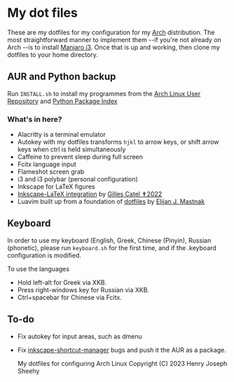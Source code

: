 # My dot files
These are my dotfiles for my configuration for my
[Arch](https://archlinux.org/) distribution. 
The most straightforward manner to implement them --if you're
not already on Arch --is to install [Manjaro i3](https://manjaro.org/download/).
Once that is up and working, then clone my dotfiles to 
your home directory.

## AUR and Python backup
Run `INSTALL.sh` to install my programmes from the [Arch Linux User Repository](https://aur.archlinux.org/) and [Python Package Index](https://pypi.org/project/pip/)

### What's in here? 
- Alacritty is a terminal emulator
- Autokey with my dotfiles transforms `hjkl` to arrow keys, or shift
arrow keys when ctrl is held simultaneously
- Caffeine to prevent sleep during full screen
- Fcitx language input
- Flameshot screen grab
- i3 and i3 polybar (personal configuration)
- Inkscape for LaTeX figures
- [Inkscape-LaTeX integration](https://github.com/gillescastel/inkscape-figures) by [Gilles Catel ✝2022](https://castel.dev/)
- Luavim built up from a foundation of [dotfiles](https://github.com/ejmastnak/dotfiles/) by [Elijan J. Mastnak](https://www.ejmastnak.com/)

## Keyboard
In order to use my keyboard (English, Greek, Chinese 
(Pinyin), Russian (phonetic), please run `keyboard.sh`
for the first time, and if the .keyboard configuration
is modified.

To use the languages
- Hold left-alt for Greek via XKB.
- Press right-windows key for Russian via XKB.
- Ctrl+spacebar for Chinese via Fcitx.

## To-do
- Fix autokey for input areas, such as dmenu
- Fix [inkscape-shortcut-manager](https://github.com/gillescastel/inkscape-shortcut-manager) bugs and push it the AUR as a package.

    My dotfiles for configuring Arch Linux
    Copyright (C) 2023 Henry Joseph Sheehy
